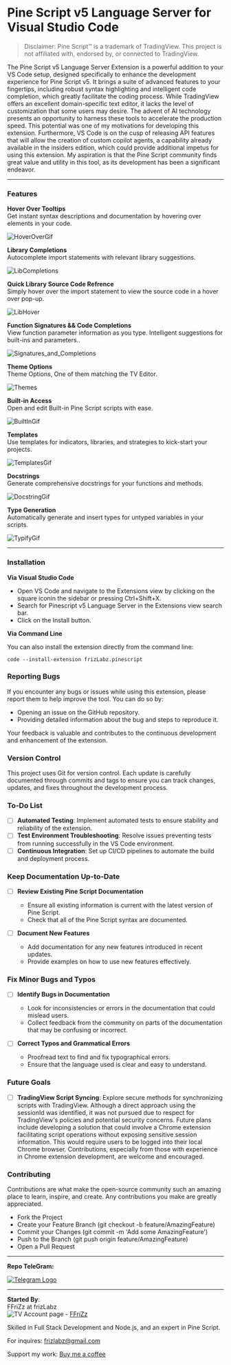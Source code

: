 
# Pine Script v5 Language Server for Visual Studio Code

> Disclaimer: Pine Script™ is a trademark of TradingView. This project is not affiliated with, endorsed by, or connected to TradingView.


The Pine Script v5 Language Server Extension is a powerful addition to your VS Code setup, designed specifically to enhance the development experience for Pine Script v5. It brings a suite of advanced features to your fingertips, including robust syntax highlighting and intelligent code completion, which greatly facilitate the coding process. While TradingView offers an excellent domain-specific text editor, it lacks the level of customization that some users may desire. The advent of AI technology presents an opportunity to harness these tools to accelerate the production speed. This potential was one of my motivations for developing this extension. Furthermore, VS Code is on the cusp of releasing API features that will allow the creation of custom copilot agents, a capability already available in the insiders edition, which could provide additional impetus for using this extension. My aspiration is that the Pine Script community finds great value and utility in this tool, as its development has been a significant endeavor.



***

### **Features**

**Hover Over Tooltips**  
Get instant syntax descriptions and documentation by hovering over elements in your code.  

![HoverOverGif](https://media.discordapp.net/attachments/1004112195707207683/1179807196897361940/HoverOverPinescript.gif?ex=657b2013&is=6568ab13&hm=f32d9ca8863d5d830252df7cebee16106c329c1bce7029eb5da9ccb451a96b66&=&width=757&height=279)

**Library Completions**  
Autocomplete import statements with relevant library suggestions.

![LibCompletions](https://cdn.discordapp.com/attachments/1004112195707207683/1181021260961034421/LibCompletion.gif?ex=657f8ac2&is=656d15c2&hm=a71b4eb7b5cc5d5408a186421623ff915431d1daee8d2e083a6328b12f92fbf2&)

**Quick Library Source Code Refrence**  
Simply hover over the import statement to view the source code in a hover over pop-up.

![LibHover](https://cdn.discordapp.com/attachments/1004112195707207683/1181022167878619197/LibHover.gif?ex=657f8b9b&is=656d169b&hm=07043670cb8462b34ff75f9e9141d43597733d59a885037f91080c444d78fa29&)

**Function Signatures && Code Completions**  
View function parameter information as you type. Intelligent suggestions for built-ins and parameters..

![Signatures_and_Completions](https://media.discordapp.net/attachments/1004112195707207683/1190801687527563345/signatureCompletions.gif?ex=65a31f7e&is=6590aa7e&hm=c61b886d7dae9175b5badf9f7bce3daced22d4587fa5b184c131693595706e1b&=&width=757&height=400)


**Theme Options**  
Theme Options, One of them matching the TV Editor.

![Themes](https://media.discordapp.net/attachments/1004112195707207683/1190800538338611333/pinethemes.gif?ex=65a31e6c&is=6590a96c&hm=d031eaf49673c4da4b4d4aa9a12d8deab596d8e17b395e90f730a76e204d3c6b&=&width=757&height=344)


**Built-in Access**  
Open and edit Built-in Pine Script scripts with ease.

![BuiltInGif](https://cdn.discordapp.com/attachments/1004112195707207683/1191840488773394582/buildinacess.gif?ex=65a6e6f3&is=659471f3&hm=60a0fed2f605dd535e0ec85a544962ffba617ad5c4de04910b3a324db2776a2c&)


**Templates**  
Use templates for indicators, libraries, and strategies to kick-start your projects.

![TemplatesGif](https://cdn.discordapp.com/attachments/1004112195707207683/1191840483220144138/templates.gif?ex=65a6e6f2&is=659471f2&hm=deb51d2989cfa145fcbb7d00a5ad71ff06d15e54ddf506191a9cdfe456e892fa&)

**Docstrings**  
Generate comprehensive docstrings for your functions and methods.  

![DocstringGif](https://cdn.discordapp.com/attachments/1004112195707207683/1179807196335317082/DocstringPinescript.gif?ex=657b2013&is=6568ab13&hm=b8af63f3cfcddcafb9af52a8d4c9123a34e8b41c277392eb860297a3278e5d58&)

**Type Generation**  
Automatically generate and insert types for untyped variables in your scripts.  

![TypifyGif](https://media.discordapp.net/attachments/1004112195707207683/1179807197451001856/TypifyPinescript.gif?ex=657b2013&is=6568ab13&hm=eb8256aa2ade68524f3a06c5dacb6e21c828466957c8e6f48c6746f0ede2d800&=&width=757&height=343)
***

### **Installation**
**Via Visual Studio Code**  
- Open VS Code and navigate to the Extensions view by clicking on the square iconin the sidebar or pressing Ctrl+Shift+X.
- Search for Pinescript v5 Language Server in the Extensions view search bar.
- Click on the Install button.

**Via Command Line**

You can also install the extension directly from the command line:
    
    code --install-extension frizLabz.pinescript


### **Reporting Bugs**
If you encounter any bugs or issues while using this extension, please report them to help improve the tool. You can do so by:

- Opening an issue on the GitHub repository.
- Providing detailed information about the bug and steps to reproduce it.  

Your feedback is valuable and contributes to the continuous development and enhancement of the extension.

### **Version Control**
This project uses Git for version control. Each update is carefully documented through commits and tags to ensure you can track changes, updates, and fixes throughout the development process.

### **To-Do List**
 - [ ] **Automated Testing**: Implement automated tests to ensure stability and reliability of the extension.
 - [ ] **Test Environment Troubleshooting**: Resolve issues preventing tests from running successfully in the VS Code environment.
 - [ ] **Continuous Integration**: Set up CI/CD pipelines to automate the build and deployment process.

### Keep Documentation Up-to-Date
- [ ] **Review Existing Pine Script Documentation**
  - Ensure all existing information is current with the latest version of Pine Script.
  - Check that all of the Pine Script syntax are documented.

- [ ] **Document New Features**
  - Add documentation for any new features introduced in recent updates.
  - Provide examples on how to use new features effectively.

### **Fix Minor Bugs and Typos**
- [ ] **Identify Bugs in Documentation**
  - Look for inconsistencies or errors in the documentation that could mislead users.
  - Collect feedback from the community on parts of the documentation that may be confusing or incorrect.

- [ ] **Correct Typos and Grammatical Errors**
  - Proofread text to find and fix typographical errors.
  - Ensure that the language used is clear and easy to understand.

### **Future Goals**
 - [ ] **TradingView Script Syncing**: Explore secure methods for synchronizing scripts with TradingView. Although a direct approach using the sessionId was identified, it was not pursued due to respect for TradingView's policies and potential security concerns. Future plans include developing a solution that could involve a Chrome extension facilitating script operations without exposing sensitive session information. This would require users to be logged into their local Chrome browser. Contributions, especially from those with experience in Chrome extension development, are welcome and encouraged.



### **Contributing**
Contributions are what make the open-source community such an amazing place to learn, inspire, and create. Any contributions you make are greatly appreciated.

- Fork the Project
- Create your Feature Branch (git checkout -b feature/AmazingFeature)
- Commit your Changes (git commit -m 'Add some AmazingFeature')
- Push to the Branch (git push origin feature/AmazingFeature)
- Open a Pull Request


***

**Repo TeleGram:**  

[![Telegram Logo](https://upload.wikimedia.org/wikipedia/commons/thumb/8/83/Telegram_2019_Logo.svg/48px-Telegram_2019_Logo.svg.png)](https://t.me/+3HKDCjLZUL81MTQx)   

*** 
**Started By**:  
FFriZz at frizLabz  
![TV Account page](https://cdn.discordapp.com/attachments/1004112195707207683/1179837300834832465/TVIconMini.png?ex=657b3c1c&is=6568c71c&hm=a3f8114b4a35b85554cb61c9b2e43dc2a93616a09aa2380070ecfec4a9bcf393&) - [FFriZz](www.tradingview.com/u/FFriZz/#published-scripts)

Skilled in Full Stack Development and Node.js, and an expert in Pine Script.

For inquires: frizlabz@gmail.com

Support my work: [Buy me a coffee](https://www.buymeacoffee.com/frizlabz)
